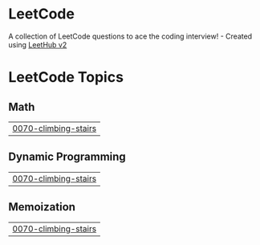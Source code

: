 # LeetCode
A collection of LeetCode questions to ace the coding interview! - Created using [LeetHub v2](https://github.com/arunbhardwaj/LeetHub-2.0)

<!---LeetCode Topics Start-->
# LeetCode Topics
## Math
|  |
| ------- |
| [0070-climbing-stairs](https://github.com/ishant3366/LeetCode/tree/master/0070-climbing-stairs) |
## Dynamic Programming
|  |
| ------- |
| [0070-climbing-stairs](https://github.com/ishant3366/LeetCode/tree/master/0070-climbing-stairs) |
## Memoization
|  |
| ------- |
| [0070-climbing-stairs](https://github.com/ishant3366/LeetCode/tree/master/0070-climbing-stairs) |
<!---LeetCode Topics End-->